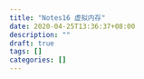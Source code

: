 ```yaml
---
title: "Notes16 虚拟内存"
date: 2020-04-25T13:36:37+08:00
description: ""
draft: true
tags: []
categories: []
---
```

